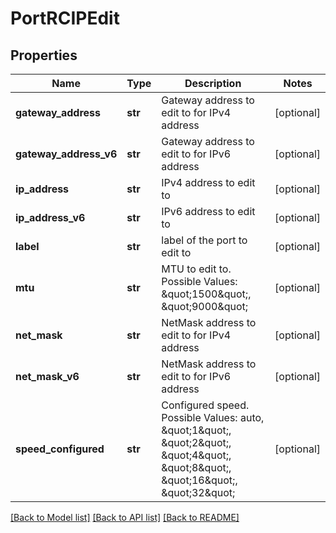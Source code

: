 # PortRCIPEdit

## Properties
Name | Type | Description | Notes
------------ | ------------- | ------------- | -------------
**gateway_address** | **str** | Gateway address to edit to for IPv4 address | [optional] 
**gateway_address_v6** | **str** | Gateway address to edit to for IPv6 address | [optional] 
**ip_address** | **str** | IPv4 address to edit to | [optional] 
**ip_address_v6** | **str** | IPv6 address to edit to | [optional] 
**label** | **str** | label of the port to edit to | [optional] 
**mtu** | **str** | MTU to edit to. Possible Values: \&quot;1500\&quot;, \&quot;9000\&quot; | [optional] 
**net_mask** | **str** | NetMask address to edit to for IPv4 address | [optional] 
**net_mask_v6** | **str** | NetMask address to edit to for IPv6 address | [optional] 
**speed_configured** | **str** | Configured speed. Possible Values: auto, \&quot;1\&quot;, \&quot;2\&quot;, \&quot;4\&quot;, \&quot;8\&quot;, \&quot;16\&quot;, \&quot;32\&quot; | [optional] 

[[Back to Model list]](../README.md#documentation-for-models) [[Back to API list]](../README.md#documentation-for-api-endpoints) [[Back to README]](../README.md)


